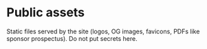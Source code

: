 # Public assets
Static files served by the site (logos, OG images, favicons, PDFs like sponsor prospectus). Do not put secrets here.